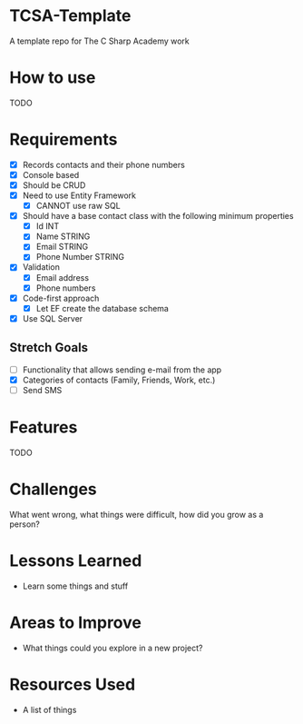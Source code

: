 # TCSA-Template
A template repo for The C Sharp Academy work

# How to use

TODO

# Requirements

- [X] Records contacts and their phone numbers
- [X] Console based
- [X] Should be CRUD
- [X] Need to use Entity Framework
  - [X] CANNOT use raw SQL
- [X] Should have a base contact class with the following minimum properties
  - [X] Id INT
  - [X] Name STRING
  - [X] Email STRING
  - [X] Phone Number STRING
- [X] Validation
  - [X] Email address
  - [X] Phone numbers
- [X] Code-first approach
  - [X] Let EF create the database schema
- [X] Use SQL Server

## Stretch Goals

- [ ] Functionality that allows sending e-mail from the app
- [X] Categories of contacts (Family, Friends, Work, etc.)
- [ ] Send SMS

# Features

TODO

# Challenges

What went wrong, what things were difficult, how did you grow as a person?

# Lessons Learned

- Learn some things and stuff

# Areas to Improve

- What things could you explore in a new project?

# Resources Used

- A list of things
